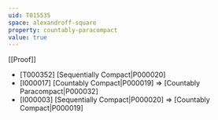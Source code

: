 ```yaml
---
uid: T015535
space: alexandroff-square
property: countably-paracompact
value: true
---
```

[[Proof]]

* [T000352] [Sequentially Compact|P000020]
* [I000017] [Countably Compact|P000019] => [Countably Paracompact|P000032]
* [I000003] [Sequentially Compact|P000020] => [Countably Compact|P000019]

